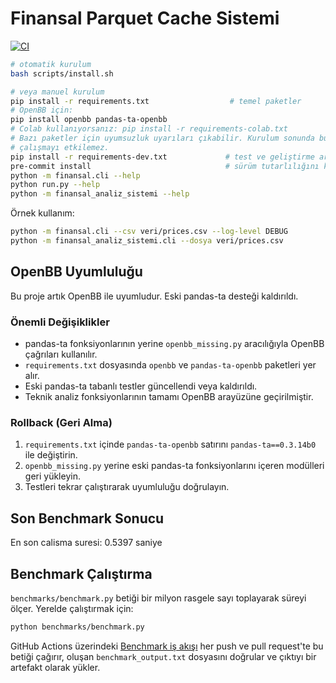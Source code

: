 # Finansal Parquet Cache Sistemi

[![CI](https://github.com/OWNER/REPO/actions/workflows/ci.yml/badge.svg)](https://github.com/OWNER/REPO/actions/workflows/ci.yml)

```bash
# otomatik kurulum
bash scripts/install.sh

# veya manuel kurulum
pip install -r requirements.txt                  # temel paketler
# OpenBB için:
pip install openbb pandas-ta-openbb
# Colab kullanıyorsanız: pip install -r requirements-colab.txt
# Bazı paketler için uyumsuzluk uyarıları çıkabilir. Kurulum sonunda bu uyarılar
# çalışmayı etkilemez.
pip install -r requirements-dev.txt             # test ve geliştirme araçları
pre-commit install                              # sürüm tutarlılığını kontrol eder
python -m finansal.cli --help
python run.py --help
python -m finansal_analiz_sistemi --help
```

 Örnek kullanım:

```bash
python -m finansal.cli --csv veri/prices.csv --log-level DEBUG
python -m finansal_analiz_sistemi.cli --dosya veri/prices.csv
```

## OpenBB Uyumluluğu

Bu proje artık OpenBB ile uyumludur. Eski pandas-ta desteği kaldırıldı.

### Önemli Değişiklikler
- pandas-ta fonksiyonlarının yerine `openbb_missing.py` aracılığıyla OpenBB çağrıları kullanılır.
- `requirements.txt` dosyasında `openbb` ve `pandas-ta-openbb` paketleri yer alır.
- Eski pandas-ta tabanlı testler güncellendi veya kaldırıldı.
- Teknik analiz fonksiyonlarının tamamı OpenBB arayüzüne geçirilmiştir.

### Rollback (Geri Alma)
1. `requirements.txt` içinde `pandas-ta-openbb` satırını `pandas-ta==0.3.14b0` ile değiştirin.
2. `openbb_missing.py` yerine eski pandas-ta fonksiyonlarını içeren modülleri geri yükleyin.
3. Testleri tekrar çalıştırarak uyumluluğu doğrulayın.

## Son Benchmark Sonucu
En son calisma suresi: 0.5397 saniye

## Benchmark Çalıştırma
`benchmarks/benchmark.py` betiği bir milyon rasgele sayı toplayarak süreyi ölçer.
Yerelde çalıştırmak için:

```bash
python benchmarks/benchmark.py
```

GitHub Actions üzerindeki [Benchmark iş akışı](.github/workflows/benchmark.yml) her push ve pull request'te bu betiği çağırır, oluşan `benchmark_output.txt` dosyasını doğrular ve çıktıyı bir artefakt olarak yükler.
